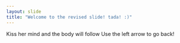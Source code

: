 ```yaml
---
layout: slide
title: "Welcome to the revised slide! tada! :)"
---
```

Kiss her mind and the body will follow
Use the left arrow to go back!
